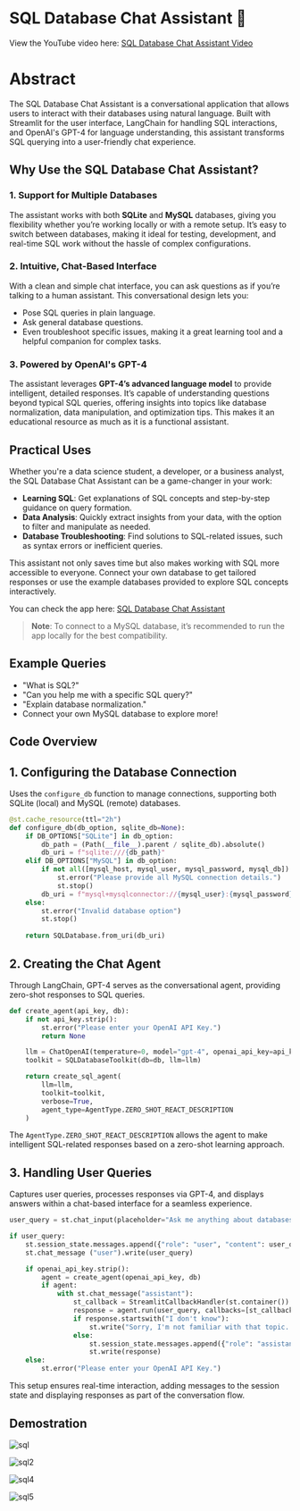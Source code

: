 # SQL Database Chat Assistant 💬

View the YouTube video here: [SQL Database Chat Assistant Video](https://www.youtube.com/watch?v=HgvTYbv_xUk)

# Abstract
The SQL Database Chat Assistant is a conversational application that allows users to interact with their databases using natural language. Built with Streamlit for the user interface, LangChain for handling SQL interactions, and OpenAI's GPT-4 for language understanding, this assistant transforms SQL querying into a user-friendly chat experience.

## Why Use the SQL Database Chat Assistant?

### 1. Support for Multiple Databases
The assistant works with both **SQLite** and **MySQL** databases, giving you flexibility whether you’re working locally or with a remote setup. It’s easy to switch between databases, making it ideal for testing, development, and real-time SQL work without the hassle of complex configurations.

### 2. Intuitive, Chat-Based Interface
With a clean and simple chat interface, you can ask questions as if you’re talking to a human assistant. This conversational design lets you:
- Pose SQL queries in plain language.
- Ask general database questions.
- Even troubleshoot specific issues, making it a great learning tool and a helpful companion for complex tasks.

### 3. Powered by OpenAI's GPT-4
The assistant leverages **GPT-4’s advanced language model** to provide intelligent, detailed responses. It’s capable of understanding questions beyond typical SQL queries, offering insights into topics like database normalization, data manipulation, and optimization tips. This makes it an educational resource as much as it is a functional assistant.

## Practical Uses
Whether you're a data science student, a developer, or a business analyst, the SQL Database Chat Assistant can be a game-changer in your work:
- **Learning SQL**: Get explanations of SQL concepts and step-by-step guidance on query formation.
- **Data Analysis**: Quickly extract insights from your data, with the option to filter and manipulate as needed.
- **Database Troubleshooting**: Find solutions to SQL-related issues, such as syntax errors or inefficient queries.

This assistant not only saves time but also makes working with SQL more accessible to everyone. Connect your own database to get tailored responses or use the example databases provided to explore SQL concepts interactively.

You can check the app here: [SQL Database Chat Assistant](https://sql-database-chat-assistant-6thdvjxf9dypct3rdxltcy.streamlit.app/)

> **Note**: To connect to a MySQL database, it’s recommended to run the app locally for the best compatibility.

## Example Queries
- "What is SQL?"
- "Can you help me with a specific SQL query?"
- "Explain database normalization."
- Connect your own MySQL database to explore more!

## Code Overview
## 1. Configuring the Database Connection
 Uses the `configure_db` function to manage connections, supporting both SQLite (local) and MySQL (remote) databases.

```Python
@st.cache_resource(ttl="2h")
def configure_db(db_option, sqlite_db=None):
    if DB_OPTIONS["SQLite"] in db_option:
        db_path = (Path(__file__).parent / sqlite_db).absolute()
        db_uri = f"sqlite:///{db_path}"
    elif DB_OPTIONS["MySQL"] in db_option:
        if not all([mysql_host, mysql_user, mysql_password, mysql_db]):
            st.error("Please provide all MySQL connection details.")
            st.stop()
        db_uri = f"mysql+mysqlconnector://{mysql_user}:{mysql_password}@{mysql_host}/{mysql_db}"
    else:
        st.error("Invalid database option")
        st.stop()
    
    return SQLDatabase.from_uri(db_uri)
```

## 2. Creating the Chat Agent
 Through LangChain, GPT-4 serves as the conversational agent, providing zero-shot responses to SQL queries.

```Python
def create_agent(api_key, db):
    if not api_key.strip():
        st.error("Please enter your OpenAI API Key.")
        return None

    llm = ChatOpenAI(temperature=0, model="gpt-4", openai_api_key=api_key)
    toolkit = SQLDatabaseToolkit(db=db, llm=llm)

    return create_sql_agent(
        llm=llm,
        toolkit=toolkit,
        verbose=True,
        agent_type=AgentType.ZERO_SHOT_REACT_DESCRIPTION
    )
```
The `AgentType.ZERO_SHOT_REACT_DESCRIPTION` allows the agent to make intelligent SQL-related responses based on a zero-shot learning approach.

## 3. Handling User Queries
Captures user queries, processes responses via GPT-4, and displays answers within a chat-based interface for a seamless experience.

```Python
user_query = st.chat_input(placeholder="Ask me anything about databases...")

if user_query:
    st.session_state.messages.append({"role": "user", "content": user_query})
    st.chat_message ("user").write(user_query)

    if openai_api_key.strip():
        agent = create_agent(openai_api_key, db)
        if agent:
            with st.chat_message("assistant"):
                st_callback = StreamlitCallbackHandler(st.container()) 
                response = agent.run(user_query, callbacks=[st_callback])
                if response.startswith("I don't know"):
                    st.write("Sorry, I'm not familiar with that topic. However, I can suggest some resources or general advice related to databases.")
                else:
                    st.session_state.messages.append({"role": "assistant", "content": response})
                    st.write(response)
    else:
        st.error("Please enter your OpenAI API Key.")
```
This setup ensures real-time interaction, adding messages to the session state and displaying responses as part of the conversation flow.

## Demostration 
![sql](https://github.com/user-attachments/assets/90cae24a-afae-443e-b43e-6ce058c26599)

![sql2](https://github.com/user-attachments/assets/a9f7e9d2-14fd-4fbd-93a5-95249a8cbeb7)

![sql4](https://github.com/user-attachments/assets/6cdce97a-784b-45fa-abf3-c64c5bc7b476)

![sql5](https://github.com/user-attachments/assets/19812132-1f0c-4ccf-8c78-4e1978f59cca)


